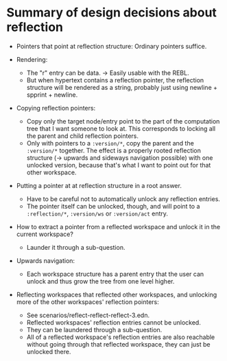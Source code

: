 # Summary of design decisions about reflection

- Pointers that point at reflection structure: Ordinary pointers suffice.

- Rendering:
    - The "r" entry can be data. → Easily usable with the REBL.
    - But when hypertext contains a reflection pointer, the reflection structure
      will be rendered as a string, probably just using newline + spprint +
      newline.

- Copying reflection pointers:
    - Copy only the target node/entry point to the part of the computation tree
      that I want someone to look at. This corresponds to locking all the parent
      and child reflection pointers.
    - Only with pointers to a `:version/*`, copy the parent and the `:version/*`
      together. The effect is a properly rooted reflection structure (→ upwards
      and sideways navigation possible) with one unlocked version, because
      that's what I want to point out for that other workspace.

- Putting a pointer at at reflection structure in a root answer.
    - Have to be careful not to automatically unlock any reflection entries.
    - The pointer itself can be unlocked, though, and will point to a
      `:reflection/*`, `:version/ws` or `:version/act` entry.

- How to extract a pointer from a reflected workspace and unlock it in the
  current workspace?
    - Launder it through a sub-question.

- Upwards navigation:
    - Each workspace structure has a parent entry that the user can unlock and
      thus grow the tree from one level higher.

- Reflecting workspaces that reflected other workspaces, and unlocking more of
  the other workspaces' reflection pointers:
    - See scenarios/reflect-reflect-reflect-3.edn.
    - Reflected workspaces' reflection entries cannot be unlocked.
    - They can be laundered through a sub-question.
    - All of a reflected workspace's reflection entries are also reachable
      without going through that reflected workspace, they can just be unlocked
      there.
